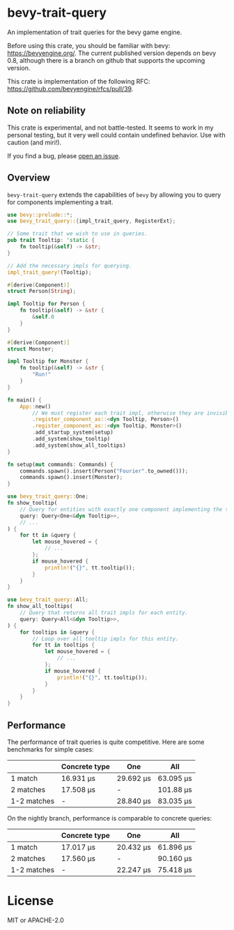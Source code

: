 # bevy-trait-query

<!-- cargo-rdme start -->

An implementation of trait queries for the bevy game engine.

Before using this crate, you should be familiar with bevy: https://bevyengine.org/.
The current published version depends on bevy 0.8, although there is a branch on github
that supports the upcoming version.

This crate is implementation of the following RFC: https://github.com/bevyengine/rfcs/pull/39.

## Note on reliability

This crate is experimental, and not battle-tested. It seems to work in my personal testing,
but it very well could contain undefined behavior. Use with caution (and miri!).

If you find a bug, please [open an issue](https://github.com/JoJoJet/bevy-trait-query/issues).

## Overview

`bevy-trait-query` extends the capabilities of `bevy` by allowing you to query for components implementing a trait.

```rust
use bevy::prelude::*;
use bevy_trait_query::{impl_trait_query, RegisterExt};

// Some trait that we wish to use in queries.
pub trait Tooltip: 'static {
    fn tooltip(&self) -> &str;
}

// Add the necessary impls for querying.
impl_trait_query!(Tooltip);

#[derive(Component)]
struct Person(String);

impl Tooltip for Person {
    fn tooltip(&self) -> &str {
        &self.0
    }
}

#[derive(Component)]
struct Monster;

impl Tooltip for Monster {
    fn tooltip(&self) -> &str {
        "Run!"
    }
}

fn main() {
    App::new()
        // We must register each trait impl, otherwise they are invisible to the game engine.
        .register_component_as::<dyn Tooltip, Person>()
        .register_component_as::<dyn Tooltip, Monster>()
        .add_startup_system(setup)
        .add_system(show_tooltip)
        .add_system(show_all_tooltips)
}

fn setup(mut commands: Commands) {
    commands.spawn().insert(Person("Fourier".to_owned()));
    commands.spawn().insert(Monster);
}

use bevy_trait_query::One;
fn show_tooltip(
    // Query for entities with exactly one component implementing the trait.
    query: Query<One<&dyn Tooltip>>,
    // ...
) {
    for tt in &query {
        let mouse_hovered = {
            // ...
        };
        if mouse_hovered {
            println!("{}", tt.tooltip());
        }
    }
}

use bevy_trait_query::All;
fn show_all_tooltips(
    // Query that returns all trait impls for each entity.
    query: Query<All<&dyn Tooltip>>,
) {
    for tooltips in &query {
        // Loop over all tooltip impls for this entity.
        for tt in tooltips {
            let mouse_hovered = {
                // ...
            };
            if mouse_hovered {
                println!("{}", tt.tooltip());
            }
        }
    }
}
```

## Performance

The performance of trait queries is quite competitive. Here are some benchmarks for simple cases:

|                   | Concrete type | One<dyn Trait> | All<dyn Trait> |
|-------------------|----------------|-------------------|-----------------|
| 1 match           | 16.931 µs      | 29.692 µs         | 63.095 µs       |
| 2 matches         | 17.508 µs      | -                 | 101.88 µs       |
| 1-2 matches       | -              | 28.840 µs         | 83.035 µs       |

On the nightly branch, performance is comparable to concrete queries:

|                   | Concrete type | One<dyn Trait> | All<dyn Trait> |
|-------------------|----------------|-------------------|-----------------|
| 1 match           | 17.017 µs      | 20.432 µs         | 61.896 µs       |
| 2 matches         | 17.560 µs      | -                 | 90.160 µs       |
| 1-2 matches       | -              | 22.247 µs         | 75.418 µs       |

<!-- cargo-rdme end -->

# License

MIT or APACHE-2.0
